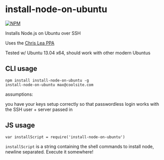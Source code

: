 # install-node-on-ubuntu

[![NPM](https://nodei.co/npm/install-node-on-ubuntu.png)](https://nodei.co/npm/install-node-on-ubuntu/)

Installs Node.js on Ubuntu over SSH

Uses the [Chris Lea PPA](https://launchpad.net/~chris-lea/+archive/node.js)

Tested w/ Ubuntu 13.04 x64, should work with other modern Ubuntus

## CLI usage

```
npm install install-node-on-ubuntu -g
install-node-on-ubuntu max@coolsite.com
```

assumptions:

you have your keys setup correctly so that passwordless login works with the SSH user + server passed in

## JS usage

```
var installScript = require('install-node-on-ubuntu')
```

`installScript` is a string containing the shell commands to install node, newline separated. Execute it somewhere!
